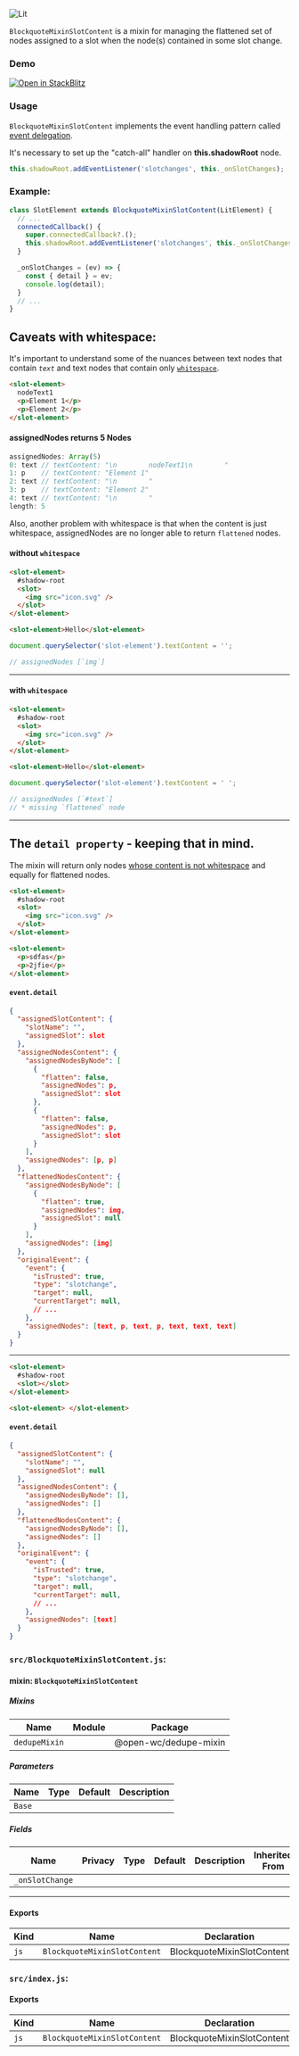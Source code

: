 ![Lit](https://img.shields.io/badge/lit-3.0.0-blue.svg)

`BlockquoteMixinSlotContent` is a mixin for managing the flattened set of nodes assigned to a slot when the node(s) contained in some slot change.

### Demo

[![Open in StackBlitz](https://developer.stackblitz.com/img/open_in_stackblitz.svg)](https://stackblitz.com/github/oscarmarina/blockquote-web-components/tree/main/packages/mixins/blockquote-mixin-slot-content)

### Usage

`BlockquoteMixinSlotContent` implements the event handling pattern called [event delegation](https://javascript.info/event-delegation).

It's necessary to set up the "catch-all" handler on **this.shadowRoot** node.

```js
this.shadowRoot.addEventListener('slotchanges', this._onSlotChanges);
```

### Example:

```js
class SlotElement extends BlockquoteMixinSlotContent(LitElement) {
  // ...
  connectedCallback() {
    super.connectedCallback?.();
    this.shadowRoot.addEventListener('slotchanges', this._onSlotChanges);
  }

  _onSlotChanges = (ev) => {
    const { detail } = ev;
    console.log(detail);
  }
  // ...
}
```

## Caveats with whitespace:

It's important to understand some of the nuances between text nodes that contain _`text`_ and text nodes that contain only [`whitespace`](https://developer.mozilla.org/en-US/docs/Web/API/Document_Object_Model/Whitespace#what_is_whitespace).

```html
<slot-element>
  nodeText1
  <p>Element 1</p>
  <p>Element 2</p>
</slot-element>
```

#### assignedNodes returns 5 Nodes

```js
assignedNodes: Array(5)
0: text // textContent: "\n        nodeText1\n        "
1: p    // textContent: "Element 1"
2: text // textContent: "\n        "
3: p    // textContent: "Element 2"
4: text // textContent: "\n        "
length: 5
```

Also, another problem with whitespace is that when the content is just whitespace, assignedNodes are no longer able to return `flattened` nodes.

#### without `whitespace`

```html
<slot-element>
  #shadow-root
  <slot>
    <img src="icon.svg" />
  </slot>
</slot-element>

<slot-element>Hello</slot-element>
```

```js
document.querySelector('slot-element').textContent = '';

// assignedNodes [`img`]
```

<hr>

#### with `whitespace`

```html
<slot-element>
  #shadow-root
  <slot>
    <img src="icon.svg" />
  </slot>
</slot-element>

<slot-element>Hello</slot-element>
```

```js
document.querySelector('slot-element').textContent = ' ';

// assignedNodes [`#text`]
// * missing `flattened` node
```

<hr>

## The `detail property` - keeping that in mind.

The mixin will return only nodes [whose content is not whitespace](https://developer.mozilla.org/en-US/docs/Web/API/Document_Object_Model/Whitespace#whitespace_helper_functions)
and equally for flattened nodes.

```html
<slot-element>
  #shadow-root
  <slot>
    <img src="icon.svg" />
  </slot>
</slot-element>

<slot-element>
  <p>sdfas</p>
  <p>2jfie</p>
</slot-element>
```

#### `event.detail`

```json
{
  "assignedSlotContent": {
    "slotName": "",
    "assignedSlot": slot
  },
  "assignedNodesContent": {
    "assignedNodesByNode": [
      {
        "flatten": false,
        "assignedNodes": p,
        "assignedSlot": slot
      },
      {
        "flatten": false,
        "assignedNodes": p,
        "assignedSlot": slot
      }
    ],
    "assignedNodes": [p, p]
  },
  "flattenedNodesContent": {
    "assignedNodesByNode": [
      {
        "flatten": true,
        "assignedNodes": img,
        "assignedSlot": null
      }
    ],
    "assignedNodes": [img]
  },
  "originalEvent": {
    "event": {
      "isTrusted": true,
      "type": "slotchange",
      "target": null,
      "currentTarget": null,
      // ...
    },
    "assignedNodes": [text, p, text, p, text, text, text]
  }
}
```

<hr>

```html
<slot-element>
  #shadow-root
  <slot></slot>
</slot-element>

<slot-element> </slot-element>
```

#### `event.detail`

```json
{
  "assignedSlotContent": {
    "slotName": "",
    "assignedSlot": null
  },
  "assignedNodesContent": {
    "assignedNodesByNode": [],
    "assignedNodes": []
  },
  "flattenedNodesContent": {
    "assignedNodesByNode": [],
    "assignedNodes": []
  },
  "originalEvent": {
    "event": {
      "isTrusted": true,
      "type": "slotchange",
      "target": null,
      "currentTarget": null,
      // ...
    },
    "assignedNodes": [text]
  }
}
```


### `src/BlockquoteMixinSlotContent.js`:

#### mixin: `BlockquoteMixinSlotContent`

##### Mixins

| Name          | Module | Package               |
| ------------- | ------ | --------------------- |
| `dedupeMixin` |        | @open-wc/dedupe-mixin |

##### Parameters

| Name   | Type | Default | Description |
| ------ | ---- | ------- | ----------- |
| `Base` |      |         |             |

##### Fields

| Name            | Privacy | Type | Default | Description | Inherited From |
| --------------- | ------- | ---- | ------- | ----------- | -------------- |
| `_onSlotChange` |         |      |         |             |                |

<hr/>

#### Exports

| Kind | Name                         | Declaration                | Module                            | Package |
| ---- | ---------------------------- | -------------------------- | --------------------------------- | ------- |
| `js` | `BlockquoteMixinSlotContent` | BlockquoteMixinSlotContent | src/BlockquoteMixinSlotContent.js |         |

### `src/index.js`:

#### Exports

| Kind | Name                         | Declaration                | Module                          | Package |
| ---- | ---------------------------- | -------------------------- | ------------------------------- | ------- |
| `js` | `BlockquoteMixinSlotContent` | BlockquoteMixinSlotContent | ./BlockquoteMixinSlotContent.js |         |
